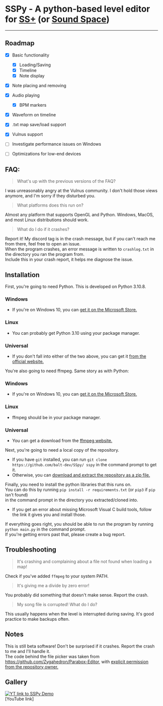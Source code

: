 # SSPy - A python-based level editor for [SS+](https://chedski.itch.io/sound-space-plus) (or [Sound Space](https://www.roblox.com/games/2677609345/FREE-Sound-Space-Music-Rhythm))



---
## Roadmap
- [x] Basic functionality
  - [x] Loading/Saving
  - [x] Timeline
  - [x] Note display
- [x] Note placing and removing
- [x] Audio playing
  - [x] BPM markers
- [x] Waveform on timeline
- [x] .txt map save/load support
- [x] Vulnus support
- [ ] Investigate performance issues on Windows
- [ ] Optimizations for low-end devices


## FAQ:

> What's up with the previous versions of the FAQ?

I was unreasonably angry at the Vulnus community. I don't hold those views anymore, and I'm sorry if they disturbed you.

> What platforms does this run on?

Almost any platform that supports OpenGL and Python. Windows, MacOS, and most Linux distributions should work.

> What do I do if it crashes?

Report it! My discord tag is in the crash message, but if you can't reach me from there, feel free to open an issue.\
When the program crashes, an error message is written to `crashlog.txt` in the directory you ran the program from.\
Include this in your crash report, it helps me diagnose the issue.

## Installation

First, you're going to need Python. This is developed on Python 3.10.8.
### Windows
- If you're on Windows 10, you can [get it on the Microsoft Store.](https://apps.microsoft.com/store/detail/python-310/9PJPW5LDXLZ5)
### Linux
- You can probably get Python 3.10 using your package manager.
### Universal
- If you don't fall into either of the two above, you can get it [from the official website.](https://www.python.org/downloads/release/python-3108/)

You're also going to need ffmpeg. Same story as with Python:
### Windows
- If you're on Windows 10, you can [get it on the Microsoft Store.](https://apps.microsoft.com/store/detail/ffmpeg/9NB2FLX7X7WG)
### Linux
- ffmpeg should be in your package manager.
### Universal
- You can get a download from the [ffmpeg website.](https://ffmpeg.org/download.html)

Next, you're going to need a local copy of the repository.
- If you have `git` installed, you can run `git clone https://github.com/balt-dev/SSpy/ sspy` in the command prompt to get it.
- Otherwise, you can [download and extract the repository as a zip file.](https://github.com/balt-dev/SSpy/archive/refs/heads/master.zip)

Finally, you need to install the python libraries that this runs on.\
You can do this by running `pip install -r requirements.txt` (or `pip3` if `pip` isn't found)\
in the command prompt in the directory you extracted/cloned into.
- If you get an error about missing Microsoft Visual C build tools, follow the link it gives you and install those.

If everything goes right, you should be able to run the program by running `python main.py` in the command prompt.\
If you're getting errors past that, please create a bug report.

## Troubleshooting

> It's crashing and complaining about a file not found when loading a map!

Check if you've added `ffmpeg` to your system PATH.

> It's giving me a divide by zero error!

You probably did something that doesn't make sense. Report the crash.

> My song file is corrupted! What do I do?

This usually happens when the level is interrupted during saving. It's good practice to make backups often.

## Notes

This is still beta software! Don't be surprised if it crashes. Report the crash to me and I'll handle it.\
The code behind the file picker was taken from https://github.com/Zygahedron/Parabox-Editor, with [explicit permission from the repository owner.][1]


[1]: https://i.imgur.com/7JyRsjb.png (Permission proof)

## Gallery
[![YT link to SSPy Demo](https://img.youtube.com/vi/30xzC9m12Xg/0.jpg)](https://www.youtube.com/watch?v=30xzC9m12Xg)\
[YouTube link]
